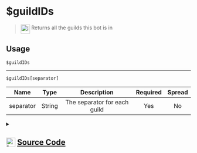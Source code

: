 # $guildIDs
> <img align="top" src="https://upload.wikimedia.org/wikipedia/commons/thumb/e/e4/Infobox_info_icon.svg/160px-Infobox_info_icon.svg.png?20150409153300" alt="image" width="25" height="auto"> Returns all the guilds this bot is in
## Usage
```
$guildIDs
```
---
```
$guildIDs[separator]
```
| Name | Type | Description | Required | Spread
| :---: | :---: | :---: | :---: | :---: |
separator | String | The separator for each guild | Yes | No
<details>
<summary>
    
## <img align="top" src="https://cdn4.iconfinder.com/data/icons/iconsimple-logotypes/512/github-512.png" alt="image" width="25" height="auto">  [Source Code](https://github.com/tryforge/ForgeScript-V2/blob/main/src/native/guildIDs.ts)
    
</summary>
    
```ts
import { ArgType, NativeFunction, Return } from "../structures"

export default new NativeFunction({
    name: "$guildIDs",
    version: "1.0.0",
    description: "Returns all the guilds this bot is in",
    unwrap: true,
    brackets: false,
    args: [
        {
            name: "separator",
            description: "The separator for each guild",
            type: ArgType.String,
            required: true,
            rest: false,
        },
    ],
    execute(ctx, [sep]) {
        return Return.success(ctx.client.guilds.cache.map((x) => x.id).join(sep || ", "))
    },
})

```
    
</details>